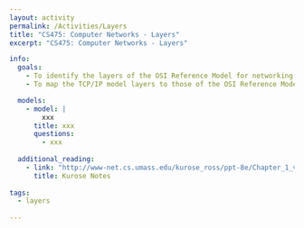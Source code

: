 ```yaml
---
layout: activity
permalink: /Activities/Layers
title: "CS475: Computer Networks - Layers"
excerpt: "CS475: Computer Networks - Layers"

info:
  goals: 
    - To identify the layers of the OSI Reference Model for networking
    - To map the TCP/IP model layers to those of the OSI Reference Model

  models:
    - model: |
        xxx
      title: xxx
      questions:
        - xxx
        
  additional_reading:
    - link: "http://www-net.cs.umass.edu/kurose_ross/ppt-8e/Chapter_1_v8.1.pptx"
      title: Kurose Notes
          
tags:
  - layers
 
---
```



